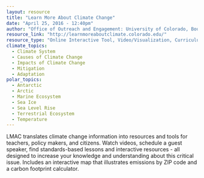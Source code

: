 ```yaml
---
layout: resource
title: "Learn More About Climate Change"
date: "April 25, 2016 - 12:40pm"
author: "Office of Outreach and Engagement: University of Colorado, Boulder"
resource_link: "http://learnmoreaboutclimate.colorado.edu/"
resource_type: "Online Interactive Tool, Video/Visualization, Curriculum, Website, Publication"
climate_topics:
  - Climate System
  - Causes of Climate Change
  - Impacts of Climate Change
  - Mitigation
  - Adaptation
polar_topics:
  - Antarctic
  - Arctic
  - Marine Ecosystem
  - Sea Ice
  - Sea Level Rise
  - Terrestrial Ecosystem
  - Temperature
---
```


LMAC translates climate change information into resources and tools for teachers, policy makers, and citizens. Watch videos, schedule a guest speaker, find standards-based lessons and interactive resources - all designed to increase your knowledge and understanding about this critical issue. Includes an interactive map that illustrates emissions by ZIP code and a carbon footprint calculator.